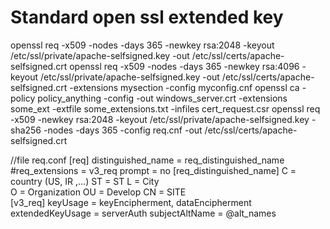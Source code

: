 # Standard open ssl extended key

openssl req -x509 -nodes -days 365 -newkey rsa:2048 -keyout /etc/ssl/private/apache-selfsigned.key -out /etc/ssl/certs/apache-selfsigned.crt
openssl req -x509 -nodes -days 365 -newkey rsa:4096 -keyout /etc/ssl/private/apache-selfsigned.key -out /etc/ssl/certs/apache-selfsigned.crt -extensions mysection -config myconfig.cnf
openssl ca -policy policy_anything -config  -out windows_server.crt -extensions some_ext -extfile some_extensions.txt -infiles cert_request.csr
openssl req -x509 -newkey rsa:2048 -keyout /etc/ssl/private/apache-selfsigned.key -sha256 -nodes -days 365 -config req.cnf -out /etc/ssl/certs/apache-selfsigned.crt

//file req.conf 
[req]
distinguished_name = req_distinguished_name
#req_extensions = v3_req
prompt = no
[req_distinguished_name]
C = country (US, IR ,...)
ST = ST
L = City  
O = Organization
OU = Develop
CN = SITE           
[v3_req]
keyUsage = keyEncipherment, dataEncipherment
extendedKeyUsage = serverAuth
subjectAltName = @alt_names
